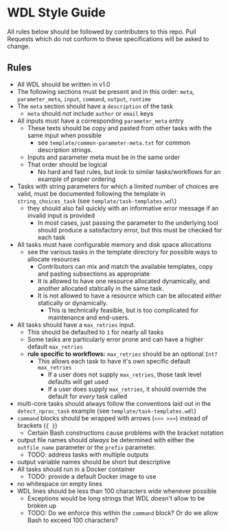 # WDL Style Guide

All rules below should be followed by contributers to this repo. Pull Requests which do not conform to these specifications will be asked to change.

## Rules

- All WDL should be written in v1.0
- The following sections must be present and in this order: `meta`, `parameter_meta`, `input`, `command`, `output`, `runtime`
- The `meta` section should have a `description` of the task
  - `meta` should *not* include `author` or `email` keys
- All inputs must have a corresponding `parameter_meta` entry
  - These texts should be copy and pasted from other tasks with the same input when possible
    - see `template/common-parameter-meta.txt` for common description strings.
  - Inputs and parameter meta must be in the same order
  - That order should be logical
    - No hard and fast rules, but look to similar tasks/workflows for an example of proper ordering
- Tasks with string parameters for which a limited number of choices are valid, must be documented following the template in `string_choices_task` (see `template/task-templates.wdl`)
  - they should also fail quickly with an informative error message if an invalid input is provided
    - In most cases, just passing the parameter to the underlying tool should produce a satisfactory error, but this must be checked for each task
- All tasks must have configurable memory and disk space allocations
  - see the various tasks in the template directory for possible ways to allocate resources
    - Contributors can mix and match the available templates, copy and pasting subsections as appropriate
    - It is allowed to have one resource allocated dynamically, and another allocated statically in the same task.
    - It is not allowed to have a resource which can be allocated *either* statically or dynamically.
      - This is technically feasible, but is too complicated for maintenance and end-users.
- All tasks should have a `max_retries` input.
  - This should be defaulted to `1` for nearly all tasks
  - Some tasks are particularly error prone and can have a higher default `max_retries`
  - **rule specific to workflows:** `max_retries` should be an optional `Int?`
    - This allows each task to have it's own specific default `max_retries`
      - If a user does not supply `max_retries`, those task level defaults will get used
      - If a user does supply `max_retries`, it should override the default for *every* task called
- multi-core tasks should always follow the conventions laid out in the `detect_nproc_task` example (see `template/task-templates.wdl`)
- `command` blocks should be wrapped with arrows (`<<< >>>`) instead of brackets (`{ }`)
  - Certain Bash constructions cause problems with the bracket notation
- output file names should *always* be determined with either the `outfile_name` parameter or the `prefix` parameter.
  - TODO: address tasks with multiple outputs
- output variable names should be short but descriptive
- All tasks should run in a Docker container
  - TODO: provide a default Docker image to use
- no whitespace on empty lines
- WDL lines should be less than 100 characters wide whenever possible
  - Exceptions would be long strings that WDL doesn't allow to be broken up
  - TODO: Do we enforce this within the `command` block? Or do we allow Bash to exceed 100 characters?
